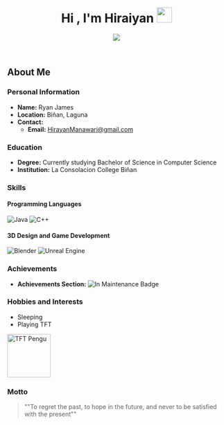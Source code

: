 
<h1 align="center"><b>Hi , I'm Hiraiyan </b><img src="https://media.giphy.com/media/hvRJCLFzcasrR4ia7z/giphy.gif" width="35"></h1>
<!--  -->
<p align="center">
<a href="https://github.com/DenverCoder1/readme-typing-svg"><img src="https://readme-typing-svg.herokuapp.com?font=Time+New+Roman&color=cyan&size=25&center=true&vCenter=true&width=600&height=100&lines=Ryan+James+Pedegloria;++;Computer+Science+Student,;Hiraya+Manawari<3"></a>
</p>


<br>




## About Me

### Personal Information
- **Name:** Ryan James
- **Location:** Biñan, Laguna
- **Contact:** 
  - **Email:** HirayanManawari@gmail.com

### Education
- **Degree:** Currently studying Bachelor of Science in Computer Science
- **Institution:** La Consolacion College Biñan

### Skills
#### Programming Languages
![Java](https://img.shields.io/badge/Java-007396?style=flat&logo=java&logoColor=white) ![C++](https://img.shields.io/badge/C%2B%2B-00599C?style=flat&logo=c%2B%2B&logoColor=white)

#### 3D Design and Game Development
![Blender](https://img.shields.io/badge/Blender-F5792A?style=flat&logo=blender&logoColor=white) ![Unreal Engine](https://img.shields.io/badge/Unreal%20Engine-0E1128?style=flat&logo=unrealengine&logoColor=white)


### Achievements
- **Achievements Section:** ![In Maintenance Badge](https://img.shields.io/badge/status-in%20maintenance-yellow?style=flat)

### Hobbies and Interests
- Sleeping
- Playing TFT 
<img src="https://media.tenor.com/wHHP6rH70dwAAAAi/amazed-pengu.gif" alt="TFT Pengu" width="100" />

### Motto
> ""To regret the past, to hope in the future, and never to be satisfied with the present""
